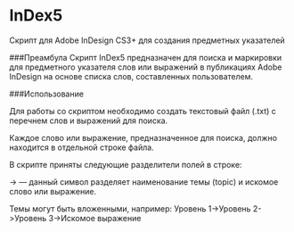 InDex5
======

Скрипт для Adobe InDesign CS3+ для создания предметных указателей

###Преамбула
Скрипт InDex5 предназначен для поиска и маркировки для предметного указателя слов или выражений в публикациях Adobe InDesign на основе списка слов, составленных пользователем.

###Использование

Для работы со скриптом необходимо создать текстовый файл (.txt) с перечнем слов и выражений для поиска.

Каждое слово или выражение, предназначенное для поиска, должно находится в отдельной строке файла.

В скрипте приняты следующие разделители полей в строке:

-> — данный символ разделяет наименование темы (topic) и искомое слово или выражение.

Темы могут быть вложенными, например: Уровень 1->Уровень 2->Уровень 3->Искомое выражение


